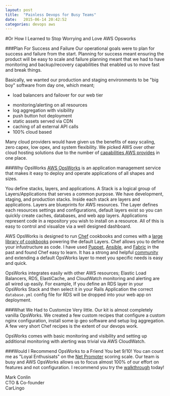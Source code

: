 ```yaml
---
layout: post
title:  "Painless Devops for Busy Teams"
date:   2015-06-14 20:42:52
categories: devops aws
---
```

#Or How I Learned to Stop Worrying and Love AWS Opsworks

###Plan For Success and Failure
Our operational goals were to plan for success and failure from the start. Planning for success meant ensuring the product will be easy to scale and failure planning meant that we had to have monitoring and backup/recovery capabilities that enabled us to move fast and break things.

Basically, we wanted our production and staging environments to be "big boy" software from day one, which meant;  

* load balancers and failover for our web tier
- monitoring/alerting on all resources
- log aggregation with visibility
- push button hot deployment
- static assets served via CDN
- caching of all external API calls
- 100% cloud based

Many cloud providers would have given us the benefits of easy scaling, zero capex, low opex, and system flexibility. We picked AWS over other cloud hosting solutions due to the number of [capabilities AWS provides](http://aws.amazon.com/solutions/) in one place.

###Why OpsWorks
[AWS OpsWorks](http://aws.amazon.com/opsworks/) is an application management service that makes it easy to deploy and operate applications of all shapes and sizes.

You define stacks, layers, and applications.
A Stack is a logical group of Layers/Applications that serves a common purpose. We have development, staging, and production stacks. Inside each stack are layers and applications. Layers are blueprints for AWS resources. The Layer defines each resources settings and configurations, default layers exist so you can quickly create caches, databases, and web app layers. Applications represent code in a repository you wish to install on a resource. All of this is easy to control and visualize via a well designed dashboard.

AWS OpsWorks is designed to run [Chef](https://www.chef.io/chef/) cookbooks and comes with a [large library of cookbooks](https://github.com/opscode-cookbooks/aws) powering the default Layers. Chef allows you to define your infustructure as code. I have used [Puppet](https://puppetlabs.com/), [Ansible](http://www.ansible.com/home), and [Fabric](http://www.fabfile.org/) in the past and found Chef easy to learn. It has a strong and helpful [community](https://supermarket.chef.io/) and extending a default OpsWorks layer to meet you specific needs is easy and quick.

OpsWorks integrates easily with other AWS resources; Elastic Load Balancers, RDS, ElastiCache, and CloudWatch monitoring and alerting are all wired up easily. For example, If you define an RDS layer in your OpsWorks Stack and then select it in your Rails Application the correct ```database.yml``` config file for RDS will be dropped into your web app on deployment.

###What We Had to Customize
Very little. Our kit is almost completely vanilla OpsWorks. We created a few custom recipes that configure a custom nginx configuration, install some ip geo software and setup log aggregation. A few very short Chef recipes is the extent of our devops work.

OpsWorks comes with basic monitoring and visibility and setting up additional monitoring with alerting was trivial via AWS CloudWatch.

###Would I Recommend OpsWorks to a Friend
You bet 9/10! You can count me as "Loyal Enthusisats" on the [Net Promoter](https://en.wikipedia.org/wiki/Net_Promoter) scoring scale. Our team is busy and AWS OpsWorks allows us to focus almost 100% of our effort on features and not configuration. I recommend you try the [walkthrough](http://aws.amazon.com/opsworks/getting-started/) today!


Mark Conlin  
CTO & Co-founder  
CarLingo  
